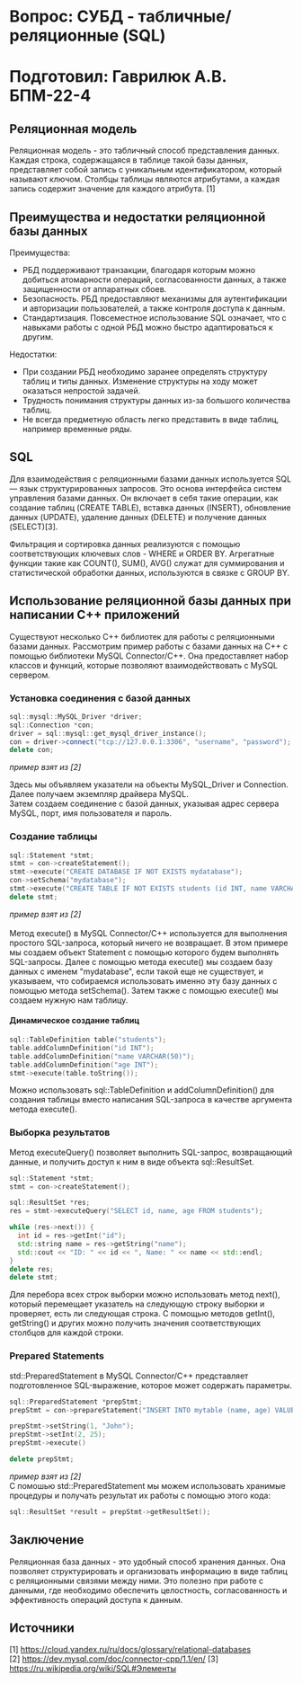 # Вопрос: СУБД - табличные/реляционные (SQL)
# Подготовил: Гаврилюк А.В. БПМ-22-4

## Реляционная модель
Реляционная модель - это табличный способ представления данных. Каждая строка, содержащаяся в таблице такой базы данных, представляет собой запись с уникальным идентификатором, который называют ключом. Столбцы таблицы являются атрибутами, а каждая запись содержит значение для каждого атрибута. [1]

## Преимущества и недостатки реляционной базы данных
Преимущества:
- РБД поддерживают транзакции, благодаря которым можно добиться атомарности операций, согласованности данных, а также защищенности от аппаратных сбоев.
- Безопасность. РБД предоставляют механизмы для аутентификации и авторизации пользователей, а также контроля доступа к данным.
- Стандартизация. Повсеместное использование SQL означает, что с навыками работы с одной РБД можно быстро адаптироваться к другим.<br/>

Недостатки:
- При создании РБД необходимо заранее определять структуру таблиц и типы данных. Изменение структуры на ходу может оказаться непростой задачей.
- Трудность понимания структуры данных из-за большого количества таблиц.
- Не всегда предметную область легко представить в виде таблиц, например временные ряды.
## SQL
Для взаимодействия с реляционными базами данных используется SQL — язык структурированных запросов. Это основа интерфейса систем управления базами данных. Он включает в себя такие операции, как создание таблиц (CREATE TABLE), вставка данных (INSERT), обновление данных (UPDATE), удаление данных (DELETE) и получение данных (SELECT)[3].

Фильтрация и сортировка данных реализуются с помощью соответствующих ключевых слов - WHERE и ORDER BY. Агрегатные функции такие как COUNT(), SUM(), AVG() служат для суммирования и статистической обработки данных, используются в связке с GROUP BY. 

## Использование реляционной базы данных при написании C++ приложений
Существуют несколько C++ библиотек для работы с реляционными базами данных. Рассмотрим пример работы с базами данных на C++ с помощью библиотеки MySQL Connector/C++. Она предоставляет набор классов и функций, которые позволяют взаимодействовать с MySQL сервером.
### Установка соединения с базой данных
```c++
sql::mysql::MySQL_Driver *driver;
sql::Connection *con;
driver = sql::mysql::get_mysql_driver_instance();
con = driver->connect("tcp://127.0.0.1:3306", "username", "password");
delete con;
```
_пример взят из [2]_

Здесь мы объявляем указатели на объекты MySQL_Driver и Connection.<br/>
Далее получаем экземпляр драйвера MySQL.<br/>
Затем создаем соединение с базой данных, указывая адрес сервера MySQL, порт, имя пользователя и пароль.<br/>
### Создание таблицы
```c++
sql::Statement *stmt;
stmt = con->createStatement();
stmt->execute("CREATE DATABASE IF NOT EXISTS mydatabase");
con->setSchema("mydatabase");
stmt->execute("CREATE TABLE IF NOT EXISTS students (id INT, name VARCHAR(50), age INT)");
delete stmt;
```
_пример взят из [2]_<br/><br/>
Метод execute() в MySQL Connector/C++ используется для выполнения простого SQL-запроса, который ничего не возвращает.
В этом примере мы создаем объект Statement с помощью которого будем выполнять SQL-запросы.
Далее с помощью метода execute() мы создаем базу данных с именем "mydatabase", если такой еще не существует, и указываем, что собираемся использовать именно эту базу данных с помощью метода setSchema().
Затем также с помощью execute() мы создаем нужную нам таблицу.
#### Динамическое создание таблиц
```c++
sql::TableDefinition table("students");
table.addColumnDefinition("id INT");
table.addColumnDefinition("name VARCHAR(50)");
table.addColumnDefinition("age INT");
stmt->execute(table.toString());
```
Можно использовать sql::TableDefinition и addColumnDefinition() для создания таблицы вместо написания SQL-запроса в качестве аргумента метода execute().
### Выборка результатов
Метод executeQuery() позволяет выполнить SQL-запрос, возвращающий данные, и получить доступ к ним в виде объекта sql::ResultSet.
```c++
sql::Statement *stmt;
stmt = con->createStatement();

sql::ResultSet *res;
res = stmt->executeQuery("SELECT id, name, age FROM students");

while (res->next()) {
  int id = res->getInt("id");
  std::string name = res->getString("name");
  std::cout << "ID: " << id << ", Name: " << name << std::endl;
}
delete res;
delete stmt;
```
Для перебора всех строк выборки можно использовать метод next(), который перемещает указатель на следующую строку выборки и проверяет, есть ли следующая строка. С помощью методов getInt(), getString() и других можно получить значения соответствующих столбцов для каждой строки.

### Prepared Statements
std::PreparedStatement в MySQL Connector/C++ представляет подготовленное SQL-выражение, которое может содержать параметры.
```c++
sql::PreparedStatement *prepStmt;
prepStmt = con->prepareStatement("INSERT INTO mytable (name, age) VALUES (?, ?)");

prepStmt->setString(1, "John");
prepStmt->setInt(2, 25);
prepStmt->execute()

delete prepStmt;
```
_пример взят из [2]_<br/>
С помошью std::PreparedStatement мы можем использовать хранимые процедуры и получать результат их работы с помощью этого кода:
```c++
sql::ResultSet *result = prepStmt->getResultSet();
```

## Заключение
Реляционная база данных - это удобный способ хранения данных. Она позволяет структурировать и организовать информацию в виде таблиц с реляционными связями между ними. Это полезно при работе с данными, где необходимо обеспечить целостность, согласованность и эффективность операций доступа к данным.

## Источники
[1] https://cloud.yandex.ru/ru/docs/glossary/relational-databases<br/>
[2] https://dev.mysql.com/doc/connector-cpp/1.1/en/
[3] https://ru.wikipedia.org/wiki/SQL#Элементы


